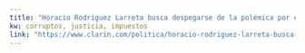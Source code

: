 ```yaml
---
title: "Horacio Rodríguez Larreta busca despegarse de la polémica por el Consejo de la Magistratura porteño - 15/01/2018 - Clarín.com"
kw: corruptos, justicia, impuestos
link: "https://www.clarin.com/politica/horacio-rodriguez-larreta-busca-despegarse-escandalo-consejo-magistratura-portena_0_HkqmcW5EM.html"
---
```


